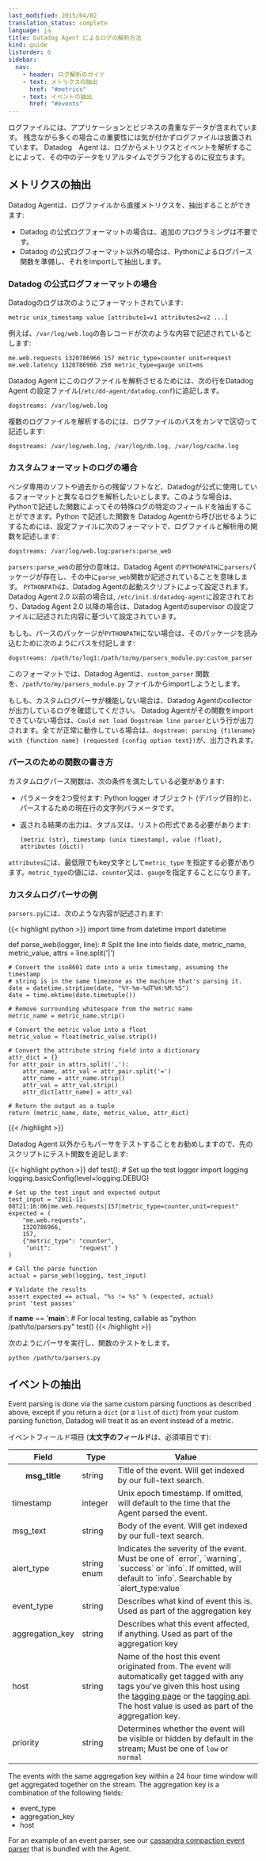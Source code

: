 ```yaml
---
last_modified: 2015/04/02
translation_status: complete
language: ja
title: Datadog Agent によるログの解析方法
kind: guide
listorder: 6
sidebar:
  nav:
    - header: ログ解析のガイド
    - text: メトリクスの抽出
      href: "#metrics"
    - text: イベントの抽出
      href: "#events"
---
```


<!-- Log files contain tons of valuable application and business data.<!>
Unfortunately, this value is oftentimes never realized because log files go
ignored. The Datadog Agent can help remedy this by parsing metrics and events from
logs, so the data within can ｂe graphed in real-time, all the time. -->

ログファイルには、アプリケーションとビジネスの貴重なデータが含まれています。
残念ながら多くの場合この重要性には気が付かずログファイルは放置されています。
Datadog　Agent は、ログからメトリクスとイベントを解析することによって、その中のデータをリアルタイムでグラフ化するのに役立ちます。

<h2 id="metrics">メトリクスの抽出</h2>

Datadog Agentは、ログファイルから直接メトリクスを、抽出することができます:

- Datadog の公式ログフォーマットの場合は、追加のプログラミングは不要です。
- Datadog の公式ログフォーマット以外の場合は、Pythonによるログパース関数を準備し、それをimportして抽出します。


<!-- ### Datadog Canonical Log Format

Datadog logs are formatted as follows:

    metric unix_timestamp value \[attribute1=v1 attributes2=v2 ...\]

For example, imagining the content of `/var/log/web.log` to be:

    me.web.requests 1320786966 157 metric_type=counter unit=request
    me.web.latency 1320786966 250 metric_type=gauge unit=ms

Then all you need for Datadog to read metrics is to add this line to your Agent
configuration file (usually at `/etc/dd-agent/datadog.conf`):

    dogstreams: /var/log/web.log

You can also specify multiple log files like this:

    dogstreams: /var/log/web.log, /var/log/db.log, /var/log/cache.log -->

### Datadog の公式ログフォーマットの場合

Datadogのログは次のようにフォーマットされています:

    metric unix_timestamp value [attribute1=v1 attributes2=v2 ...]

例えば、`/var/log/web.log`の各レコードが次のような内容で記述されているとします:

    me.web.requests 1320786966 157 metric_type=counter unit=request
    me.web.latency 1320786966 250 metric_type=gauge unit=ms

Datadog Agent にこのログファイルを解析させるためには、次の行をDatadog Agent の設定ファイル(`/etc/dd-agent/datadog.conf`)に追記します。

    dogstreams: /var/log/web.log

複数のログファイルを解析するのには、ログファイルのパスをカンマで区切って記述します:

    dogstreams: /var/log/web.log, /var/log/db.log, /var/log/cache.log

<!-- ### Parsing Custom Log Formats

If you want to parse a different log format - say for a piece of vendor
or legacy software - you can use a custom Python function to extract the proper
fields from the log by specifying your log file in your Agent configuration
file in the following format:

    dogstreams: /var/log/web.log:parsers:parse_web

The `parsers:parse_web` portion indicates that the custom Python function lives
in a package called  parsers in the Agent's `PYTHONPATH`, and the parsers package
has a function named `parse_web`. The Agent's `PYTHONPATH` is set in the Agent
startup script, `/etc/init.d/datadog-agent` for Agent versions < 2.0, and in the
supervisor config for Agent version >= 2.0.

If your parser does **not** live on the Agent's `PYTHONPATH`, you can use an
alternative syntax to configure your line parser:

    dogstreams: /path/to/log1:/path/to/my/parsers_module.py:custom_parser

In this format, the agent will attempt to import a function called
`custom_parser` from `/path/to/my/parsers_module.py`.

If your custom log parser is not working, the first place to check is the
Agent collector logs. If the Agent is unable to import your function, there will
be a line with `Could not load Dogstream line parser`. (On the other hand, if
all goes well you should see `dogstream: parsing {filename} with
{function name} (requested {config option text})`.)

### Writing Parsing Functions

Custom parsing functions must:

- take two parameters: a Python logger object (for debugging) and a string parameter of the current line to parse.
- return a tuple or list of tuples of the form:

     `(metric (str), timestamp (unix timestamp), value (float), attributes (dict))`

Where attributes should at least contain the key metric_type, specifying whether the given metric is a counter or gauge. -->

### カスタムフォーマットのログの場合

ベンダ専用のソフトや過去からの残留ソフトなど、Datadogが公式に使用しているフォーマットと異なるログを解析したいとします。このような場合は、Pythonで記述した関数によってその特殊ログの特定のフィールドを抽出することができます。Python で記述した関数を Datadog Agentから呼び出せるようにするためには、設定ファイルに次のフォーマットで、ログファイルと解析用の関数を記述します:

    dogstreams: /var/log/web.log:parsers:parse_web

`parsers:parse_web`の部分の意味は、Datadog Agent の`PYTHONPATH`に`parsers`パッケージが存在し、その中に`parse_web`関数が記述されていることを意味します。
`PYTHONPATH`は、Datadog Agentの起動スクリプトによって設定されます。Datadog Agent 2.0 以前の場合は,
`/etc/init.d/datadog-agent`に設定されており、Datadog Agent 2.0 以降の場合は、Datadog Agentのsupervisor の設定ファイルに記述された内容に基づいて設定されています。

もしも、パースのパッケージが`PYTHONPATH`にない場合は、そのパッケージを読み込むために次のようにパスを付記します:

    dogstreams: /path/to/log1:/path/to/my/parsers_module.py:custom_parser

このフォーマットでは、Datadog Agentは、`custom_parser` 関数を、`/path/to/my/parsers_module.py` ファイルからimportしようとします。

もしも、カスタムログパーサが機能しない場合は、Datadog Agentのcollectorが出力しているログを確認してください。
Datadog Agentがその関数をimport できていない場合は、`Could not load Dogstream line parser`という行が出力されます。全てが正常に動作している場合は、`dogstream: parsing {filename} with
{function name} (requested {config option text})`が、出力されます。


<!-- ### Writing Parsing Functions

Custom parsing functions must:

- take two parameters: a Python logger object (for debugging) and a string parameter of the current line to parse.
- return a tuple or list of tuples of the form:

     `(metric (str), timestamp (unix timestamp), value (float), attributes (dict))`

Where attributes should at least contain the key metric_type, specifying whether the given metric is a counter or gauge. -->

### パースのための関数の書き方

カスタムログパース関数は、次の条件を満たしている必要があります:

- パラメータを2つ受付ます: Python logger オブジェクト (デバッグ目的)と、パースするための現在行の文字列パラメータです。

- 返される結果の出力は、タプル又は、リストの形式である必要があります:

     `(metric (str), timestamp (unix timestamp), value (float), attributes (dict))`

`attributes`には、最低限でもkey文字として`metric_type` を指定する必要があります。`metric_type`の値には、`counter`又は、`gauge`を指定することになります。


<!-- ### Example

Here's an example of what `parsers.py` might contain:

{{< highlight python >}}
import time
from datetime import datetime

def parse_web(logger, line):
    # Split the line into fields
    date, metric_name, metric_value, attrs = line.split('|')

    # Convert the iso8601 date into a unix timestamp, assuming the timestamp
    # string is in the same timezone as the machine that's parsing it.
    date = datetime.strptime(date, "%Y-%m-%dT%H:%M:%S")
    date = time.mktime(date.timetuple())

    # Remove surrounding whitespace from the metric name
    metric_name = metric_name.strip()

    # Convert the metric value into a float
    metric_value = float(metric_value.strip())

    # Convert the attribute string field into a dictionary
    attr_dict = {}
    for attr_pair in attrs.split(','):
        attr_name, attr_val = attr_pair.split('=')
        attr_name = attr_name.strip()
        attr_val = attr_val.strip()
        attr_dict[attr_name] = attr_val

    # Return the output as a tuple
    return (metric_name, date, metric_value, attr_dict)
{{< /highlight >}}


You'll want to be able to test your parser outside of the Agent, so for the above example,
you might add a test function like this:

{{< highlight python >}}
def test():
    # Set up the test logger
    import logging
    logging.basicConfig(level=logging.DEBUG)

    # Set up the test input and expected output
    test_input = "2011-11-08T21:16:06|me.web.requests|157|metric_type=counter,unit=request"
    expected = (
        "me.web.requests",
        1320786966,
        157,
        {"metric_type": "counter",
         "unit":        "request" }
    )

    # Call the parse function
    actual = parse_web(logging, test_input)

    # Validate the results
    assert expected == actual, "%s != %s" % (expected, actual)
    print 'test passes'


if __name__ == '__main__':
    # For local testing, callable as "python /path/to/parsers.py"
    test()
{{< /highlight >}}

And you can test your parsing logic by calling python /path/to/parsers.py. -->

### カスタムログパーサの例

`parsers.py`には、次のような内容が記述されます:

{{< highlight python >}}
import time
from datetime import datetime

def parse_web(logger, line):
    # Split the line into fields
    date, metric_name, metric_value, attrs = line.split('|')

    # Convert the iso8601 date into a unix timestamp, assuming the timestamp
    # string is in the same timezone as the machine that's parsing it.
    date = datetime.strptime(date, "%Y-%m-%dT%H:%M:%S")
    date = time.mktime(date.timetuple())

    # Remove surrounding whitespace from the metric name
    metric_name = metric_name.strip()

    # Convert the metric value into a float
    metric_value = float(metric_value.strip())

    # Convert the attribute string field into a dictionary
    attr_dict = {}
    for attr_pair in attrs.split(','):
        attr_name, attr_val = attr_pair.split('=')
        attr_name = attr_name.strip()
        attr_val = attr_val.strip()
        attr_dict[attr_name] = attr_val

    # Return the output as a tuple
    return (metric_name, date, metric_value, attr_dict)
{{< /highlight >}}

Datadog Agent 以外からもパーサをテストすることをお勧めしますので、先のスクリプトにテスト関数を追記します:

{{< highlight python >}}
def test():
    # Set up the test logger
    import logging
    logging.basicConfig(level=logging.DEBUG)

    # Set up the test input and expected output
    test_input = "2011-11-08T21:16:06|me.web.requests|157|metric_type=counter,unit=request"
    expected = (
        "me.web.requests",
        1320786966,
        157,
        {"metric_type": "counter",
         "unit":        "request" }
    )

    # Call the parse function
    actual = parse_web(logging, test_input)

    # Validate the results
    assert expected == actual, "%s != %s" % (expected, actual)
    print 'test passes'


if __name__ == '__main__':
    # For local testing, callable as "python /path/to/parsers.py"
    test()
{{< /highlight >}}

次のようにパーサを実行し、関数のテストをします。

    python /path/to/parsers.py


<!-- <h2 id="events">Parsing Events</h2>

Event parsing is done via the same custom parsing functions as described above, except if you return a
`dict` (or a `list` of `dict`) from your custom parsing function, Datadog will treat it as an event instead of a metric.

Here are the event fields (bold means the field is required):

<table class="table">
<thead>
<tr>
<th>Field</th>
<th>Type</th>
<th>Value</th>
</tr>
</thead>
<tbody>
<tr>
<th>msg_title</th>
<td>string</td>
<td>Title of the event. Will get indexed by our full-text
search.</td>
</tr>
<tr>
<td>timestamp</td>
<td>integer</td>
<td>Unix epoch timestamp. If omitted, will default to the time that
the Agent parsed the event.</td>
</tr>
<tr>
<td>msg_text</td>
<td>string</td>
<td>Body of the event. Will get indexed by our full-text
search.</td>
</tr>
<tr>
<td>alert_type</td>
<td>string enum</td>
<td>Indicates the severity of the event. Must be one of `error`,
`warning`, `success` or `info`. If omitted, will default to `info`.
Searchable by `alert_type:value`</td>
</tr>
<tr>
<td>event_type</td>
<td>string</td>
<td>Describes what kind of event this is. Used as part of the
aggregation key</td>
</tr>
<tr>
<td>aggregation_key</td>
<td>string</td>
<td>Describes what this event affected, if anything. Used as part
of the aggregation key</td>
</tr>
<tr>
<td>host</td>
<td>string</td>
<td>Name of the host this event originated from. The event will
automatically get tagged with any tags you've given this host using
the <a href="https://app.datadoghq.com/infrastructure#tags">tagging
page</a> or the <a href="/api/#tags">tagging
api</a>. The host value is used as part of the aggregation
key.</td>
</tr>
<tr>
<td>priority</td>
<td>string</td>
<td>Determines whether the event will be visible or hidden by default
in the stream; Must be one of <code>low</code> or <code>normal</code></td>
</tr>
</tbody>
</table>

The events with the same aggregation key within a 24 hour time window will get aggregated together on the stream.
The aggregation key is a combination of the following fields:

- event_type
- aggregation_key
- host

For an example of an event parser, see our [cassandra compaction event parser](https://github.com/DataDog/dd-agent/blob/master/dogstream/cassandra.py)
that is bundled with the Agent. -->

<h2 id="events">イベントの抽出</h2>

Event parsing is done via the same custom parsing functions as described above, except if you return a
`dict` (or a `list` of `dict`) from your custom parsing function, Datadog will treat it as an event instead of a metric.


イベントフィールド項目 (**太文字のフィールド**は、必須項目です):

<table class="table">
<thead>
<tr>
<th>Field</th>
<th>Type</th>
<th>Value</th>
</tr>
</thead>
<tbody>
<tr>
<th>msg_title</th>
<td>string</td>
<td>Title of the event. Will get indexed by our full-text
search.</td>
</tr>
<tr>
<td>timestamp</td>
<td>integer</td>
<td>Unix epoch timestamp. If omitted, will default to the time that
the Agent parsed the event.</td>
</tr>
<tr>
<td>msg_text</td>
<td>string</td>
<td>Body of the event. Will get indexed by our full-text
search.</td>
</tr>
<tr>
<td>alert_type</td>
<td>string enum</td>
<td>Indicates the severity of the event. Must be one of `error`,
`warning`, `success` or `info`. If omitted, will default to `info`.
Searchable by `alert_type:value`</td>
</tr>
<tr>
<td>event_type</td>
<td>string</td>
<td>Describes what kind of event this is. Used as part of the
aggregation key</td>
</tr>
<tr>
<td>aggregation_key</td>
<td>string</td>
<td>Describes what this event affected, if anything. Used as part
of the aggregation key</td>
</tr>
<tr>
<td>host</td>
<td>string</td>
<td>Name of the host this event originated from. The event will
automatically get tagged with any tags you've given this host using
the <a href="https://app.datadoghq.com/infrastructure#tags">tagging
page</a> or the <a href="/ja/api/#tags">tagging
api</a>. The host value is used as part of the aggregation
key.</td>
</tr>
<tr>
<td>priority</td>
<td>string</td>
<td>Determines whether the event will be visible or hidden by default
in the stream; Must be one of <code>low</code> or <code>normal</code></td>
</tr>
</tbody>
</table>

The events with the same aggregation key within a 24 hour time window will get aggregated together on the stream.
The aggregation key is a combination of the following fields:

- event_type
- aggregation_key
- host

For an example of an event parser, see our [cassandra compaction event parser](https://github.com/DataDog/dd-agent/blob/master/dogstream/cassandra.py)
that is bundled with the Agent.
